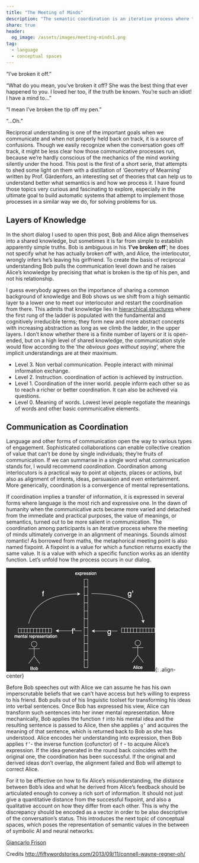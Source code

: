 ```yaml
---
title: "The Meeting of Minds"
description: "The semantic coordination is an iterative process where the meeting of minds ultimately converge in an alignment of meanings. This is post has been inspired by the book Geometry of Mearning written by Prof. Gärdenfors"
share: true
header:
  og_image: /assets/images/meeting-minds1.png
tag:
  - language
  - conceptual spaces
---
```

“I’ve broken it off.”

“What do you mean, you’ve broken it off? She was the best thing that ever happened to you. I loved her too, if the truth be known. You’re such an idiot! I have a mind to…”

“I mean I’ve broken the tip off my pen.”

“…Oh.”

Reciprocal understanding is one of the important goals when we communicate and when not properly held back on track, it is a source of confusions. Though we easily recognize when the conversation goes off track, it might be less clear how those communicative processes run, because we’re hardly conscious of the mechanics of the mind working silently under the hood. This post is the first of a short serie, that attempts to shed some light on them with a distillation of ‘Geometry of Mearning’ written by Prof. Gärdenfors, an interesting set of theories that can help us to understand better what semantics is and how we process it. I have found those topics very curious and fascinating to explore, especially in the ultimate goal to build automatic systems that attempt to implement those processes in a similar way we do, for solving problems for us.

## Layers of Knowledge
In the short dialog I used to open this post, Bob and Alice align themselves into a shared knowledge, but sometimes it is far from simple to establish apparently simple truths. Bob is ambiguous in his ‘**I’ve broken off**’; he does not specify what he has actually broken off with, and Alice, the interlocutor, wrongly infers he’s leaving his girlfriend. To create the basis of reciprocal understanding Bob pulls the communication level down and he raises Alice’s knowledge by precising that what is broken is the tip of his pen, and not his relationship. 

I guess everybody agrees on the importance of sharing a common background of knowledge and Bob shows us we shift from a high semantic layer to a lower one to meet our interlocutor and restart the coordination from there. This admits that knowledge lies in [hierarchical structures](http://simonwinter.se/avhandling/intro.html) where the first rung of the ladder is populated with the fundamental and cognitively irreducible terms; they form new and more abstract concepts with increasing abstraction as long as we climb the ladder, in the upper layers. I don’t know whether there is a finite number of layers or it is open-ended, but on a high level of shared knowledge, the communication style would flow according to the ‘_the obvious goes without saying_’, where the implicit understandings are at their maximum.

- Level 3. Non verbal communication. People interact with minimal information exchange.
- Level 2. Instruction. coordination of action is achieved by instruction.
- Level 1. Coordination of the inner world. people inform each other so as to reach a richer or better coordination. It can also be achieved via questions.
- Level 0. Meaning of words. Lowest level people negotiate the meanings of words and other basic communicative elements.


## Communication as Coordination
Language and other forms of communication open the way to various types of engagement. Sophisticated collaborations can enable collective creation of value that can’t be done by single individuals; they’re fruits of communication. If we can summarise in a single word what communication stands for, I would recommend _coordination_. Coordination among interlocutors is a practical way to point at objects, places or actions, but also as alignment of intents, ideas, persuasion and even entertainment. More generically, coordination is a convergence of mental representations.

If coordination implies a transfer of information, it is expressed in several forms where language is the most rich and expressive one. In the dawn of humanity when the communicative acts became more varied and detached from the immediate and practical purposes, the value of meanings, or semantics, turned out to be more salient in communication. The coordination among participants is an iterative process where the meeting of minds ultimately converge in an alignment of meanings. Sounds almost romantic! As borrowed from maths, the metaphorical meeting point is also named fixpoint. A fixpoint is a value for which a function returns exactly the same value. It is a value with which a specific function works as an identity function. Let’s unfold how the process occurs in our dialog.

![image-center](/assets/images/meeting-minds.png){: .align-center}

Before Bob speeches out with Alice we can assume he has his own imperscrutable beliefs that we can’t have access but he’s willing to express to his friend. Bob pulls out of his linguistic toolset for transforming his ideas into verbal sentences.  Once Bob has expressed his view, Alice can transform such sentences into her inner mental representation.
More mechanically, Bob applies the function `f` into his mental idea and the resulting sentence is passed to Alice, then she applies `g’` and acquires the meaning of that sentence, which is returned back to Bob as she has understood. Alice encodes her understanding into expression, then Bob applies `f’`-  the inverse function (cofunctor) of `f` - to acquire Alice’s expression. If the idea generated in the round back coincides with the original one, the coordination has been successful. If the original and derived ideas don’t overlap, the alignment failed and Bob will attempt to correct Alice.

For it to be effective on how to fix Alice’s misunderstanding, the distance between Bob’s idea and what he derived from Alice’s feedback should be articulated enough to convey a rich sort of information. It should not just give a quantitative distance from the successful fixpoint, and also a qualitative account on how they differ from each other. This is why the discrepancy should be encoded as a vector in order to be also descriptive of the conversation’s status. This introduces the next topic of conceptual spaces, which poses the representation of semantic values in the between of symbolic AI and neural networks.

[Giancarlo Frison](https://gfrison.com)

Credits 
http://fiftywordstories.com/2013/09/11/connell-wayne-regner-oh/ 
